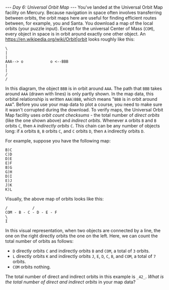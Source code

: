 *--- Day 6: Universal Orbit Map ---*
You've landed at the Universal Orbit Map facility on Mercury.  Because navigation in space often involves transferring between orbits, the orbit maps here are useful for finding efficient routes between, for example, you and Santa. You download a map of the local orbits (your puzzle input).
Except for the universal Center of Mass (`COM`), every object in space is in orbit around exactly one other object.  An <https://en.wikipedia.org/wiki/Orbit|orbit> looks roughly like this:
```                  \
\
|
|
AAA--> o            o <--BBB
|
|
/
/
```
In this diagram, the object `BBB` is in orbit around `AAA`. The path that `BBB` takes around `AAA` (drawn with lines) is only partly shown. In the map data, this orbital relationship is written `AAA)BBB`, which means "`BBB` is in orbit around `AAA`".
Before you use your map data to plot a course, you need to make sure it wasn't corrupted during the download.  To verify maps, the Universal Orbit Map facility uses _orbit count checksums_ - the total number of _direct orbits_ (like the one shown above) and _indirect orbits_.
Whenever `A` orbits `B` and `B` orbits `C`, then `A` _indirectly orbits_ `C`.  This chain can be any number of objects long: if `A` orbits `B`, `B` orbits `C`, and `C` orbits `D`, then `A` indirectly orbits `D`. </p><p>For example, suppose you have the following map:
```COM)B
B)C
C)D
D)E
E)F
B)G
G)H
D)I
E)J
J)K
K)L
```
Visually, the above map of orbits looks like this:
```        G - H       J - K - L
/           /
COM - B - C - D - E - F
\
I
```
In this visual representation, when two objects are connected by a line, the one on the right directly orbits the one on the left.
Here, we can count the total number of orbits as follows:

- `D` directly orbits `C` and indirectly orbits `B` and `COM`, a total of `3` orbits.
- `L` directly orbits `K` and indirectly orbits `J`, `E`, `D`, `C`, `B`, and `COM`, a total of `7` orbits.
- `COM` orbits nothing.

The total number of direct and indirect orbits in this example is `_42_`.
_What is the total number of direct and indirect orbits_ in your map data?
